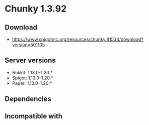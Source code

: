 # Chunky 1.3.92

## Download
- https://www.spigotmc.org/resources/chunky.81534/download?version=501105

## Server versions
- Bukkit: 1.13.0-1.20.*
- Spigot: 1.13.0-1.20.*
- Paper: 1.13.0-1.20.*

## Dependencies

## Incompatible with